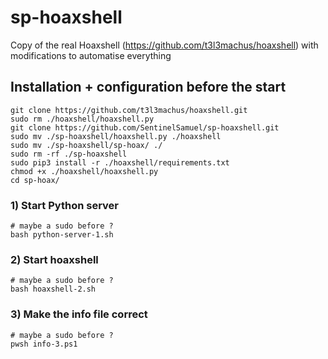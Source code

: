 # sp-hoaxshell
Copy of the real Hoaxshell (https://github.com/t3l3machus/hoaxshell) with modifications to automatise everything


## Installation + configuration before the start
```
git clone https://github.com/t3l3machus/hoaxshell.git
sudo rm ./hoaxshell/hoaxshell.py
git clone https://github.com/SentinelSamuel/sp-hoaxshell.git
sudo mv ./sp-hoaxshell/hoaxshell.py ./hoaxshell
sudo mv ./sp-hoaxshell/sp-hoax/ ./
sudo rm -rf ./sp-hoaxshell
sudo pip3 install -r ./hoaxshell/requirements.txt
chmod +x ./hoaxshell/hoaxshell.py
cd sp-hoax/
```

### 1) Start Python server
```
# maybe a sudo before ?
bash python-server-1.sh
```
### 2) Start hoaxshell
```
# maybe a sudo before ?
bash hoaxshell-2.sh  
```
### 3) Make the info file correct
```
# maybe a sudo before ?
pwsh info-3.ps1
```
